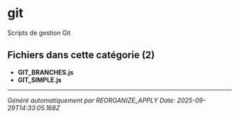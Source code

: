 # git

Scripts de gestion Git

## Fichiers dans cette catégorie (2)

- **GIT_BRANCHES.js**
- **GIT_SIMPLE.js**

---
*Généré automatiquement par REORGANIZE_APPLY*
*Date: 2025-09-29T14:33:05.168Z*
